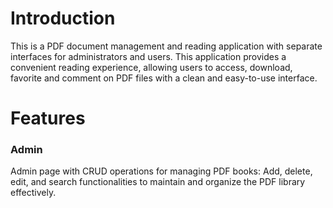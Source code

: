 <h1 align="left">Introduction</h1>
<p align="left">This is a PDF document management and reading application with separate interfaces for administrators and users. This application provides a convenient reading experience, allowing users to access, download, favorite and comment on PDF files with a clean and easy-to-use interface.</p>

<h1 align="left">Features</h1>
<h3 align="left">Admin</h3>
<p align="left">Admin page with CRUD operations for managing PDF books: Add, delete, edit, and search functionalities to maintain and organize the PDF library effectively.</p>
